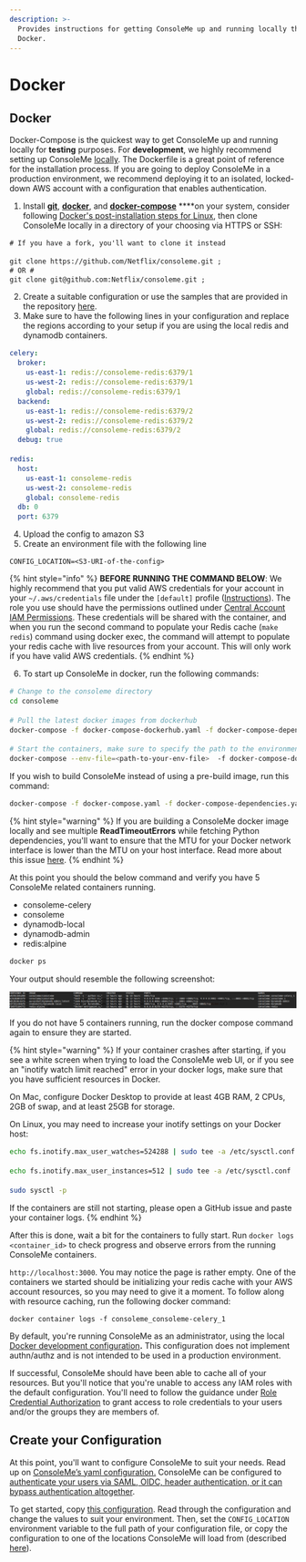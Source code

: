 ```yaml
---
description: >-
  Provides instructions for getting ConsoleMe up and running locally through
  Docker.
---
```


# Docker

## Docker

Docker-Compose is the quickest way to get ConsoleMe up and running locally for **testing** purposes. For **development**, we highly recommend setting up ConsoleMe [locally](local-development.md). The Dockerfile is a great point of reference for the installation process. If you are going to deploy ConsoleMe in a production environment, we recommend deploying it to an isolated, locked-down AWS account with a configuration that enables authentication.

1. Install [**git**](https://git-scm.com/book/en/v2/Getting-Started-Installing-Git), [**docker**](https://docs.docker.com/get-docker/), and [**docker-compose**](https://docs.docker.com/compose/install/) \*\*\*\*on your system, consider following [Docker's post-installation steps for Linux](https://docs.docker.com/engine/install/linux-postinstall/), then clone ConsoleMe locally in a directory of your choosing via HTTPS or SSH:

```text
# If you have a fork, you'll want to clone it instead

git clone https://github.com/Netflix/consoleme.git ;
# OR #
git clone git@github.com:Netflix/consoleme.git ;
```

2. Create a suitable configuration or use the samples that are provided in the repository [here](https://github.com/Netflix/consoleme/tree/master/example_config).
3. Make sure to have the following lines in your configuration and replace the regions according to your setup if you are using the local redis and dynamodb containers.

```yaml
celery:
  broker:
    us-east-1: redis://consoleme-redis:6379/1
    us-west-2: redis://consoleme-redis:6379/1
    global: redis://consoleme-redis:6379/1
  backend:
    us-east-1: redis://consoleme-redis:6379/2
    us-west-2: redis://consoleme-redis:6379/2
    global: redis://consoleme-redis:6379/2
  debug: true

redis:
  host:
    us-east-1: consoleme-redis
    us-west-2: consoleme-redis
    global: consoleme-redis
  db: 0
  port: 6379
```

4. Upload the config to amazon S3
5. Create an environment file with the following line

```
CONFIG_LOCATION=<S3-URI-of-the-config>
```

{% hint style="info" %}
**BEFORE RUNNING THE COMMAND BELOW**: We highly recommend that you put valid AWS credentials for your account in your `~/.aws/credentials` file under the `[default]` profile \([Instructions](https://docs.aws.amazon.com/cli/latest/userguide/cli-configure-files.html#cli-configure-files-where)\). The role you use should have the permissions outlined under [Central Account IAM Permissions](../prerequisites/required-iam-permissions/central-account-consolemeinstanceprofile.md). These credentials will be shared with the container, and when you run the second command to populate your Redis cache \(`make redis`\) command using docker exec, the command will attempt to populate your redis cache with live resources from your account. This will only work if you have valid AWS credentials.
{% endhint %}

6. To start up ConsoleMe in docker, run the following commands:

```bash
# Change to the consoleme directory
cd consoleme

# Pull the latest docker images from dockerhub
docker-compose -f docker-compose-dockerhub.yaml -f docker-compose-dependencies.yaml pull

# Start the containers, make sure to specify the path to the environment file you created in step 5
docker-compose --env-file=<path-to-your-env-file>  -f docker-compose-dockerhub.yaml -f docker-compose-dependencies.yaml up -d
```

If you wish to build ConsoleMe instead of using a pre-build image, run this command:

```bash
docker-compose -f docker-compose.yaml -f docker-compose-dependencies.yaml up -d
```

{% hint style="warning" %}
If you are building a ConsoleMe docker image locally and see multiple **ReadTimeoutErrors** while fetching Python dependencies, you'll want to ensure that the MTU for your Docker network interface is lower than the MTU on your host interface. Read more about this issue [here](https://civo.com/learn/fixing-networking-for-docker).
{% endhint %}

At this point you should the below command and verify you have 5 ConsoleMe related containers running.

- consoleme-celery
- consoleme
- dynamodb-local
- dynamodb-admin
- redis:alpine

```bash
docker ps
```

Your output should resemble the following screenshot:

![](../.gitbook/assets/docker-containers.png)

If you do not have 5 containers running, run the docker compose command again to ensure they are started.

{% hint style="warning" %}
If your container crashes after starting, if you see a white screen when trying to load the ConsoleMe web UI, or if you see an "inotify watch limit reached" error in your docker logs, make sure that you have sufficient resources in Docker.

On Mac, configure Docker Desktop to provide at least 4GB RAM, 2 CPUs, 2GB of swap, and at least 25GB for storage.

On Linux, you may need to increase your inotify settings on your Docker host:

```bash
echo fs.inotify.max_user_watches=524288 | sudo tee -a /etc/sysctl.conf

echo fs.inotify.max_user_instances=512 | sudo tee -a /etc/sysctl.conf

sudo sysctl -p
```

If the containers are still not starting, please open a GitHub issue and paste your container logs.
{% endhint %}

After this is done, wait a bit for the containers to fully start. Run `docker logs <container_id>` to check progress and observe errors from the running ConsoleMe containers.

`http://localhost:3000`. You may notice the page is rather empty. One of the containers we started should be initializing your redis cache with your AWS account resources, so you may need to give it a moment. To follow along with resource caching, run the following docker command:

```text
docker container logs -f consoleme_consoleme-celery_1
```

By default, you're running ConsoleMe as an administrator, using the local [Docker development configuration](https://github.com/Netflix/consoleme/blob/master/example_config/example_config_docker_development.yaml)**.** This configuration does not implement authn/authz and is not intended to be used in a production environment.

If successful, ConsoleMe should have been able to cache all of your resources. But you'll notice that you're unable to access any IAM roles with the default configuration. You'll need to follow the guidance under [Role Credential Authorization](../configuration/role-credential-authorization/) to grant access to role credentials to your users and/or the groups they are members of.

## Create your Configuration

At this point, you'll want to configure ConsoleMe to suit your needs. Read up on [ConsoleMe’s yaml configuration.](../configuration/) ConsoleMe can be configured to [authenticate your users via SAML, OIDC, header authentication, or it can bypass authentication altogether](../configuration/authentication-and-authorization/).

To get started, copy [this configuration](https://gist.github.com/castrapel/888cd106d12523a5445bf6f3cf9c810b). Read through the configuration and change the values to suit your environment. Then, set the `CONFIG_LOCATION` environment variable to the full path of your configuration file, or copy the configuration to one of the locations ConsoleMe will load from \(described [here](https://app.gitbook.com/@hawkins/s/consoleme/~/drafts/-MUCSXyHqSfyDOwV-0Mc/configuration)\).
